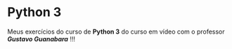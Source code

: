 # Python 3
Meus exercícios do curso de **Python 3** do curso em vídeo com o professor __*Gustavo Guanabara*__ !!! 

